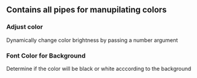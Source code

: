 ## Contains all pipes for manupilating colors

### Adjust color
Dynamically change color brightness by passing a number argument

### Font Color for Background
Determine if the color will be black or white acccording to the background
